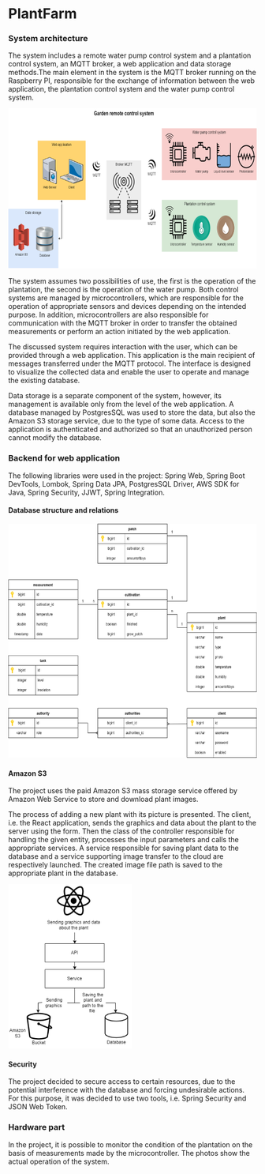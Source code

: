 # PlantFarm
### System architecture
The system includes a remote water pump control system and a plantation control system, an MQTT broker, a web application and data storage methods.The main element in the system is the MQTT broker running on the Raspberry PI, responsible for the exchange of information between the web application, the plantation control system and the water pump control system.

<img src="/Architecture.png" width="720" height="324">

The system assumes two possibilities of use, the first is the operation of the plantation, the second is the operation of the water pump. Both control systems are managed by microcontrollers, which are responsible for the operation of appropriate sensors and devices depending on the intended purpose.
In addition, microcontrollers are also responsible for communication with the MQTT broker in order to transfer the obtained measurements or perform an action initiated by the web application.

The discussed system requires interaction with the user, which can be provided through a web application. This application is the main recipient of messages transferred under the MQTT protocol. The interface is designed to visualize the collected data and enable the user to operate and manage the existing database.

Data storage is a separate component of the system, however, its management is available only from the level of the web application. A database managed by PostgresSQL was used to store the data, but also the Amazon S3 storage service, due to the type of some data. Access to the application is authenticated and authorized so that an unauthorized person cannot modify the database.

### Backend for web application
The following libraries were used in the project: Spring Web, Spring Boot DevTools, Lombok, Spring Data JPA, PostgresSQL Driver, AWS SDK for Java, Spring Security, JJWT, Spring Integration.


#### Database structure and relations
<img src="/schemat.png" width="666" height="474">

#### Amazon S3
The project uses the paid Amazon S3 mass storage service offered by Amazon Web Service to store and download plant images. 

The process of adding a new plant with its picture is presented. The client, i.e. the React application, sends the graphics and data about the plant to the server using the form. Then the class of the controller responsible for handling the given entity, processes the input parameters and calls the appropriate services. A service responsible for saving plant data to the database and a service supporting image transfer to the cloud are respectively launched. The created image file path is saved to the appropriate plant in the database.

<img src="/amazon.png" width="250" height="333">

#### Security
The project decided to secure access to certain resources, due to the potential interference with the database and forcing undesirable actions. For this purpose, it was decided to use two tools, i.e. Spring Security and JSON Web Token.

### Hardware part
In the project, it is possible to monitor the condition of the plantation on the basis of measurements made by the microcontroller. The photos show the actual operation of the system.
